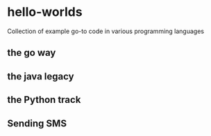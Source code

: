 # hello-worlds
Collection of example go-to code in various programming languages

## the go way
## the java legacy
## the Python track
## Sending SMS
